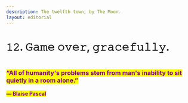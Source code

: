 ```yaml
---
description: The twelfth town, by The Moon.
layout: editorial
---
```


# 𝟷𝟸. 𝙶𝚊𝚖𝚎 𝚘𝚟𝚎𝚛, 𝚐𝚛𝚊𝚌𝚎𝚏𝚞𝚕𝚕𝚢.

<figure><img src="../../../../../../.gitbook/assets/pexels-btgl-♡-19830591.jpg" alt=""><figcaption></figcaption></figure>

### <mark style="color:purple;">“All of humanity's problems stem from man's inability to sit quietly in a room alone.”</mark>&#x20;

&#x20;                                          <mark style="color:purple;"></mark><mark style="color:purple;">**― Blaise Pascal**</mark>
